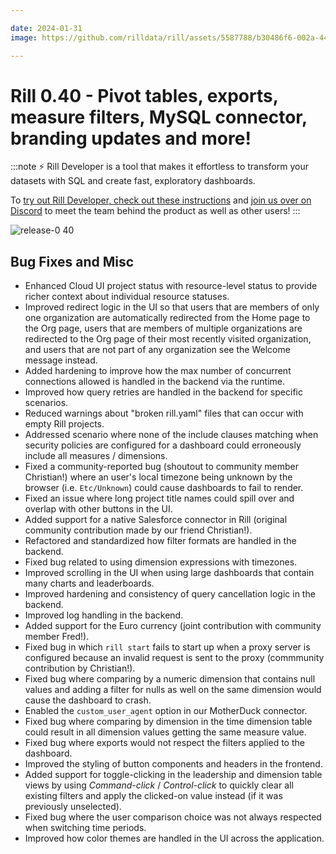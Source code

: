 ```yaml
---

date: 2024-01-31
image: https://github.com/rilldata/rill/assets/5587788/b30486f6-002a-445d-8a1b-955b6ec0066d

---
```


# Rill 0.40 - Pivot tables, exports, measure filters, MySQL connector, branding updates and more!

:::note
⚡ Rill Developer is a tool that makes it effortless to transform your datasets with SQL and create fast, exploratory dashboards.

To [try out Rill Developer, check out these instructions](../../install) and [join us over on Discord](https://bit.ly/3bbcSl9) to meet the team behind the product as well as other users!
:::

![release-0 40](https://cdn.rilldata.com/docs/release-notes/release-0.39-gif)
  
## Bug Fixes and Misc
- Enhanced Cloud UI project status with resource-level status to provide richer context about individual resource statuses.
- Improved redirect logic in the UI so that users that are members of only one organization are automatically redirected from the Home page to the Org page, users that are members of multiple organizations are redirected to the Org page of their most recently visited organization, and users that are not part of any organization see the Welcome message instead. 
- Added hardening to improve how the max number of concurrent connections allowed is handled in the backend via the runtime.
- Improved how query retries are handled in the backend for specific scenarios.
- Reduced warnings about "broken rill.yaml" files that can occur with empty Rill projects.
- Addressed scenario where none of the include clauses matching when security policies are configured for a dashboard could erroneously include all measures / dimensions.
- Fixed a community-reported bug (shoutout to community member Christian!) where an user's local timezone being unknown by the browser (i.e. `Etc/Unknown`) could cause dashboards to fail to render.
- Fixed an issue where long project title names could spill over and overlap with other buttons in the UI.
- Added support for a native Salesforce connector in Rill (original community contribution made by our friend Christian!).
- Refactored and standardized how filter formats are handled in the backend. 
- Fixed bug related to using dimension expressions with timezones. 
- Improved scrolling in the UI when using large dashboards that contain many charts and leaderboards. 
- Improved hardening and consistency of query cancellation logic in the backend.
- Improved log handling in the backend.
- Added support for the Euro currency (joint contribution with community member Fred!).
- Fixed bug in which `rill start` fails to start up when a proxy server is configured because an invalid request is sent to the proxy (commmunity contribution by Christian!).
- Fixed bug where comparing by a numeric dimension that contains null values and adding a filter for nulls as well on the same dimension would cause the dashboard to crash.
- Enabled the `custom_user_agent` option in our MotherDuck connector.
- Fixed bug where comparing by dimension in the time dimension table could result in all dimension values getting the same measure value. 
- Fixed bug where exports would not respect the filters applied to the dashboard.
- Improved the styling of button components and headers in the frontend.
- Added support for toggle-clicking in the leadership and dimension table views by using _Command-click_ / _Control-click_ to quickly clear all existing filters and apply the clicked-on value instead (if it was previously unselected).
- Fixed bug where the user comparison choice was not always respected when switching time periods.
- Improved how color themes are handled in the UI across the application.